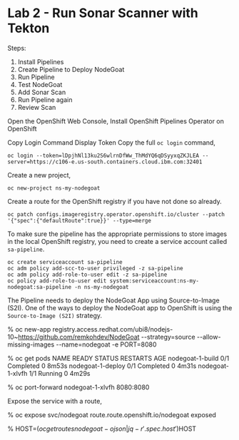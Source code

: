 # Lab 2 - Run Sonar Scanner with Tekton

Steps:
1. Install Pipelines
2. Create Pipeline to Deploy NodeGoat
3. Run Pipeline
4. Test NodeGoat
5. Add Sonar Scan
6. Run Pipeline again
7. Review Scan

Open the OpenShift Web Console,
Install OpenShift Pipelines Operator on OpenShift

Copy Login Command
Display Token
Copy the full `oc login` command,

```
oc login --token=lDpjhNl13ku2S6wlrnDfWw_ThMdYQ6qDSyyxqZKJLEA --server=https://c106-e.us-south.containers.cloud.ibm.com:32401
```

Create a new project,

```
oc new-project ns-my-nodegoat
```

Create a route for the OpenShift registry if you have not done so already.

```
oc patch configs.imageregistry.operator.openshift.io/cluster --patch '{"spec":{"defaultRoute":true}}' --type=merge
```

To make sure the pipeline has the appropriate permissions to store images in the local OpenShift registry, you need to create a service account called `sa-pipeline`.

```
oc create serviceaccount sa-pipeline
oc adm policy add-scc-to-user privileged -z sa-pipeline
oc adm policy add-role-to-user edit -z sa-pipeline
oc policy add-role-to-user edit system:serviceaccount:ns-my-nodegoat:sa-pipeline -n ns-my-nodegoat
```

The Pipeline needs to deploy the NodeGoat App using Source-to-Image (S2I). One of the ways to deploy the NodeGoat app to OpenShift is using the `Source-to-Image (S2I)` strategy.

% oc new-app registry.access.redhat.com/ubi8/nodejs-10~https://github.com/remkohdev/NodeGoat --strategy=source --allow-missing-images --name=nodegoat -e PORT=8080

% oc get pods
NAME                READY   STATUS      RESTARTS   AGE
nodegoat-1-build    0/1     Completed   0          8m53s
nodegoat-1-deploy   0/1     Completed   0          4m31s
nodegoat-1-xlvfh    1/1     Running     0          4m29s

% oc port-forward nodegoat-1-xlvfh 8080:8080

Expose the service with a route,

% oc expose svc/nodegoat 
route.route.openshift.io/nodegoat exposed

% HOST=$(oc get routes nodegoat -o json | jq -r '.spec.host')
% open http://$HOST
